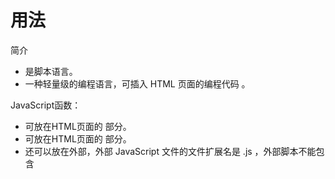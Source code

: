 # 用法

简介

- 是脚本语言。
- 一种轻量级的编程语言，可插入 HTML 页面的编程代码 。

JavaScript函数：

- 可放在HTML页面的 <head> 部分。
- 可放在HTML页面的 <body> 部分。 
-  还可以放在外部，外部 JavaScript 文件的文件扩展名是 .js ，外部脚本不能包含 <script> 标签 ，使用如：`<script src="myScript.js"></script> `。

通常把 JavaScript函数放入 <head> 部分中，或者放在页面底部。这样就可以把它们安置到同一处位置，不会干扰页面的内容。 